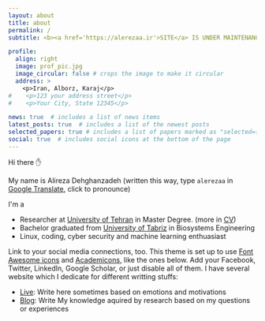 ```yaml
---
layout: about
title: about
permalink: /
subtitle: <b><a href='https://alerezaa.ir'>SITE</a> IS UNDER MAINTENANCE</b> this is only a preview

profile:
  align: right
  image: prof_pic.jpg
  image_circular: false # crops the image to make it circular
  address: >
    <p>Iran, Alborz, Karaj</p>
#    <p>123 your address street</p>
#    <p>Your City, State 12345</p>

news: true  # includes a list of news items
latest_posts: true  # includes a list of the newest posts
selected_papers: true # includes a list of papers marked as "selected={true}"
social: true  # includes social icons at the bottom of the page
---
```

Hi there ✋

My name is Alireza Dehghanzadeh (written this way, type `alerezaa` in [Google Translate](https://translate.google.com), click to pronounce)

I'm a
- Researcher at [University of Tehran](https://ut.ac.ir/en) in Master Degree. (more in [CV](https://alerezaa.ir/cv/))
- Bachelor graduated from [University of Tabriz](https://tabrizu.ac.ir/en) in Biosystems Engineering
- Linux, coding, cyber security and machine learning enthuasiast

Link to your social media connections, too. This theme is set up to use [Font Awesome icons](http://fortawesome.github.io/Font-Awesome/) and [Academicons](https://jpswalsh.github.io/academicons/), like the ones below. Add your Facebook, Twitter, LinkedIn, Google Scholar, or just disable all of them.
I have several website which I dedicate for different writting stuffs:
- [Live](https://live.alerezaa.ir): Write here sometimes based on emotions and motivations
- [Blog](https://blog.alerezaa.ir/): Write My knowledge aquired by research based on my questions or experiences
